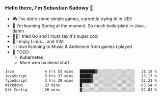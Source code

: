 ### Hello there, I'm Sebastian Sadowy 👋

 - 🎮 I've done some simple games, currently trying AI in UE5
 - 🍃 I'm learning Spring at the moment. So much boilerplate in Java... damn 
 - 🏃‍♀️ I tried Go and I must say it's super cool
 - 🐧 I enjoy Linux... and VIM
 - 🎶 I love listening to Music & Ambience from games I played
 - 🌱 TODO:
   * Kubernetes
   * More web backend stuff
<!--START_SECTION:waka-->

```txt
Java              4 hrs 53 mins   ███████▓░░░░░░░░░░░░░░░░░   31.18 %
JavaScript        3 hrs 37 mins   █████▓░░░░░░░░░░░░░░░░░░░   23.17 %
TypeScript        3 hrs 29 mins   █████▓░░░░░░░░░░░░░░░░░░░   22.31 %
Markdown          33 mins         █░░░░░░░░░░░░░░░░░░░░░░░░   03.54 %
Git Config        26 mins         ▓░░░░░░░░░░░░░░░░░░░░░░░░   02.83 %
```

<!--END_SECTION:waka-->
